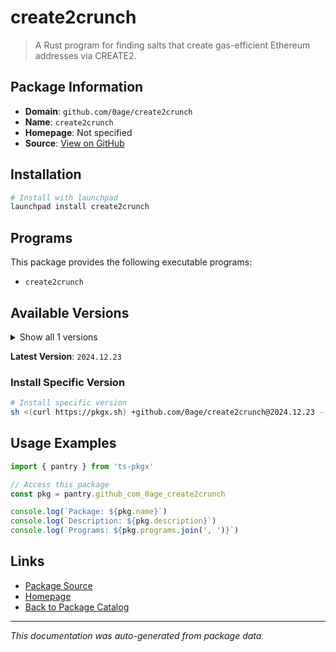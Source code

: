 # create2crunch

> A Rust program for finding salts that create gas-efficient Ethereum addresses via CREATE2.

## Package Information

- **Domain**: `github.com/0age/create2crunch`
- **Name**: `create2crunch`
- **Homepage**: Not specified
- **Source**: [View on GitHub](https://github.com/pkgxdev/pantry/tree/main/projects/github.com/0age/create2crunch/package.yml)

## Installation

```bash
# Install with launchpad
launchpad install create2crunch
```

## Programs

This package provides the following executable programs:

- `create2crunch`

## Available Versions

<details>
<summary>Show all 1 versions</summary>

- `2024.12.23`

</details>

**Latest Version**: `2024.12.23`

### Install Specific Version

```bash
# Install specific version
sh <(curl https://pkgx.sh) +github.com/0age/create2crunch@2024.12.23 -- $SHELL -i
```

## Usage Examples

```typescript
import { pantry } from 'ts-pkgx'

// Access this package
const pkg = pantry.github_com_0age_create2crunch

console.log(`Package: ${pkg.name}`)
console.log(`Description: ${pkg.description}`)
console.log(`Programs: ${pkg.programs.join(', ')}`)
```

## Links

- [Package Source](https://github.com/pkgxdev/pantry/tree/main/projects/github.com/0age/create2crunch/package.yml)
- [Homepage](#)
- [Back to Package Catalog](../package-catalog.md)

---

*This documentation was auto-generated from package data.*
